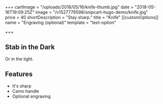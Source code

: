 +++
cartImage = "/uploads/2018/05/16/knife-thumb.jpg"
date = "2018-05-16T19:09:25Z"
image = "/v1527779598/snipcart-hugo-demo/knife.jpg"
price = 40
shortDescription = "Stay sharp."
title = "Knife"
[[customOptions]]
name = "Engraving (optional)"
template = "text-option"

+++
## Stab in the Dark

Or in the light.

## Features

 - It's sharp
 - Camo handle
 - Optional engraving